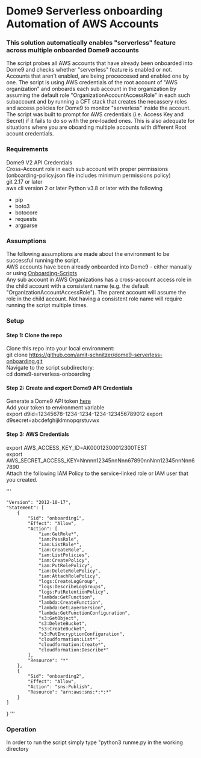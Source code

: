 # Dome9 Serverless onboarding Automation of AWS Accounts 
### This solution automatically enables "serverless" feature across multiple onboarded Dome9 accounts

The script probes all AWS accounts that have already been onboarded into Dome9 and checks whether "serverless" feature is enabled or not.   
Accounts that aren't enabled, are being proceccesed and enabled one by one.
The script is using AWS credentials of the root account of "AWS organization" and onboards each sub account in the organization by assuming the default role "OrganizationAccountAccessRole" in each such subaccount and by running a CFT stack that creates the necassery roles and access policies for Dome9 to monitor "serverless" inside the account. The script was built to prompt for AWS credentials (i.e. Access Key and Secret) if it fails to do so with the pre-loaded ones. This is also adequate for situations where you are oboarding multiple accounts with different Root acount credentials.


### Requirements  
Dome9 V2 API Credentials  
Cross-Account role in each sub account with proper permissions (onboarding-policy.json file includes minimum permissions policy)  
git  2.17 or later  
aws cli version 2 or later
Python v3.8 or later with the following  
  - pip  
  - boto3  
  - botocore  
  - requests  
  - argparse  
  

### Assumptions
The following assumptions are made about the environment to be successful running the script.  
AWS accounts have been already onboarded into Dome9 - either manually or using [Onboarding-Scripts](https://github.com/dome9/onboarding-scripts)  
Any sub account in AWS Organizations has a cross-account access role in the child account with a consistent name (e.g. the default "OrganizationAccountAccessRole"). The parent account will assume the role in the child account. Not having a consistent role name will require running the script multiple times.  

### Setup  
#### Step 1: Clone the repo   
Clone this repo into your local environment:  
git clone https://github.com/amit-schnitzer/dome9-serverless-onboarding.git  
Navigate to the script subdirectory:  
cd dome9-serverless-onboarding  

#### Step 2: Create and export Dome9 API Credentials  
Generate a Dome9 API token [here](https://secure.dome9.com/v2/settings/credentials)  
Add your token to environment variable  
    export d9id=12345678-1234-1234-1234-123456789012
    export d9secret=abcdefghijklmnopqrstuvwx
#### Step 3: AWS Credentials  
  export AWS_ACCESS_KEY_ID=AK00012300012300TEST  
  export AWS_SECRET_ACCESS_KEY=Nnnnn12345nnNnn67890nnNnn12345nnNnn67890  
Attach the following IAM Policy to the service-linked role or IAM user that you created.

'''

    "Version": "2012-10-17",
    "Statement": [
        {
            "Sid": "onboarding1",
            "Effect": "Allow",
            "Action": [
                "iam:GetRole*",
                "iam:PassRole",
                "iam:ListRole*",
                "iam:CreateRole",
                "iam:ListPolicies",
                "iam:CreatePolicy",
                "iam:PutRolePolicy",
                "iam:DeleteRolePolicy",
                "iam:AttachRolePolicy",
                "logs:CreateLogGroup",
                "logs:DescribeLogGroups",
                "logs:PutRetentionPolicy",
                "lambda:GetFunction",
                "lambda:CreateFunction",
                "lambda:GetLayerVersion",
                "lambda:GetFunctionConfiguration",
                "s3:GetObject",
                "s3:DeleteBucket",
                "s3:CreateBucket",
                "s3:PutEncryptionConfiguration",
                "cloudformation:List*",
                "cloudformation:Create*",
                "cloudformation:Describe*"
            ],
            "Resource": "*"
        },
        {
            "Sid": "onboarding2",
            "Effect": "Allow",
            "Action": "sns:Publish",
            "Resource": "arn:aws:sns:*:*:*"
        }
    ]
}
'''

### Operation 
In order to run the script simply type "python3 runme.py in the working directory

